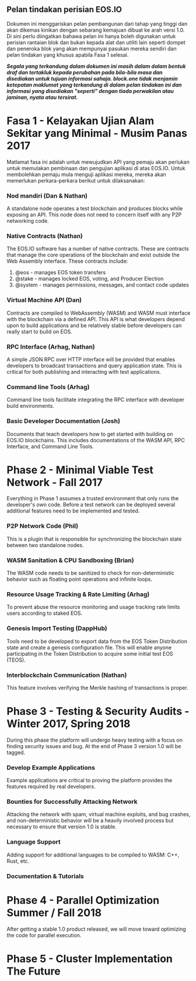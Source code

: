 ## Pelan tindakan perisian EOS.IO

Dokumen ini menggariskan pelan pembangunan dari tahap yang tinggi dan akan dikemas kinikan dengan sebarang kemajuan dibuat ke arah versi 1.0. Di sini perlu diingatkan bahawa pelan ini hanya boleh digunakan untuk perisian rantaian blok dan bukan kepada alat dan utiliti lain seperti dompet dan peneroka blok yang akan mempunyai pasukan mereka sendiri dan pelan tindakan yang khusus apabila Fasa 1 selesai.

***Segala yang terkandung dalam dokumen ini masih dalam dalam bentuk draf dan tertakluk kepada perubahan pada bila-bila masa dan disediakan untuk tujuan informasi sahaja. block.one tidak menjamin ketepatan maklumat yang terkandung di dalam pelan tindakan ini dan informasi yang disediakan "seperti" dengan tiada perwakilan atau jaminan, nyata atau tersirat.***

# Fasa 1 - Kelayakan Ujian Alam Sekitar yang Minimal - Musim Panas 2017

Matlamat fasa ini adalah untuk mewujudkan API yang pemaju akan perlukan untuk memulakan pembinaan dan pengujian aplikasi di atas EOS.IO. Untuk membolehkan pemaju mula menguji aplikasi mereka, mereka akan memerlukan perkara-perkara berikut untuk dilaksanakan:

### Nod mandiri (Dan & Nathan)

A standalone node operates a test blockchain and produces blocks while exposing an API. This node does not need to concern itself with any P2P networking code.

### Native Contracts (Nathan)

The EOS.IO software has a number of native contracts. These are contracts that manage the core operations of the blockchain and exist outside the Web Assembly interface. These contracts include:

1. @eos - manages EOS token transfers
2. @stake - manages locked EOS, voting, and Producer Election
3. @system - manages permissions, messages, and contact code updates

### Virtual Machine API (Dan)

Contracts are compiled to WebAssembly (WASM) and WASM must interface with the blockchain via a defined API. This API is what developers depend upon to build applications and be relatively stable before developers can really start to build on EOS.

### RPC Interface (Arhag, Nathan)

A simple JSON RPC over HTTP interface will be provided that enables developers to broadcast transactions and query application state. This is critical for both publishing and interacting with test applications.

### Command line Tools (Arhag)

Command line tools facilitate integrating the RPC interface with developer build environments.

### Basic Developer Documentation (Josh)

Documents that teach developers how to get started with building on EOS.IO blockchains. This includes documentations of the WASM API, RPC Interface, and Command Line Tools.

# Phase 2 - Minimal Viable Test Network - Fall 2017

Everything in Phase 1 assumes a trusted environment that only runs the developer's own code. Before a test network can be deployed several additional features need to be implemented and tested.

### P2P Network Code (Phil)

This is a plugin that is responsible for synchronizing the blockchain state between two standalone nodes.

### WASM Sanitation & CPU Sandboxing (Brian)

The WASM code needs to be sanitized to check for non-deterministic behavior such as floating point operations and infinite loops.

### Resource Usage Tracking & Rate Limiting (Arhag)

To prevent abuse the resource monitoring and usage tracking rate limits users according to staked EOS.

### Genesis Import Testing (DappHub)

Tools need to be developed to export data from the EOS Token Distribution state and create a genesis configuration file. This will enable anyone participating in the Token Distribution to acquire some initial test EOS (TEOS).

### Interblockchain Communication (Nathan)

This feature involves verifying the Merkle hashing of transactions is proper.

# Phase 3 - Testing & Security Audits - Winter 2017, Spring 2018

During this phase the platform will undergo heavy testing with a focus on finding security issues and bug. At the end of Phase 3 version 1.0 will be tagged.

### Develop Example Applications

Example applications are critical to proving the platform provides the features required by real developers.

### Bounties for Successfully Attacking Network

Attacking the network with spam, virtual machine exploits, and bug crashes, and non-deterministic behavior will be a heavily involved process but necessary to ensure that version 1.0 is stable.

### Language Support

Adding support for additional languages to be compiled to WASM: C++, Rust, etc.

### Documentation & Tutorials

# Phase 4 - Parallel Optimization Summer / Fall 2018

After getting a stable 1.0 product released, we will move toward optimizing the code for parallel execution.

# Phase 5 - Cluster Implementation The Future